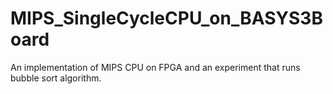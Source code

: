 # MIPS_SingleCycleCPU_on_BASYS3Board
An implementation of MIPS CPU on FPGA and an experiment that runs bubble sort algorithm.
